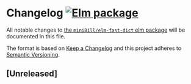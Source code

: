 # Changelog [![Elm package](https://img.shields.io/elm-package/v/miniBill/elm-fast-dict.svg)](https://package.elm-lang.org/packages/miniBill/elm-fast-dict/latest/)

All notable changes to
[the `miniBill/elm-fast-dict` elm package](http://package.elm-lang.org/packages/miniBill/elm-fast-dict/latest)
will be documented in this file.

The format is based on [Keep a Changelog](http://keepachangelog.com/en/1.0.0/)
and this project adheres to
[Semantic Versioning](http://semver.org/spec/v2.0.0.html).

## [Unreleased]

